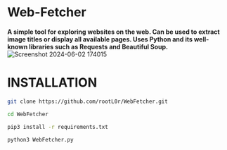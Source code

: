 # Web-Fetcher
**A simple tool for exploring websites on the web. Can be used to extract image titles or display all available pages. Uses Python and its well-known libraries such as Requests and Beautiful Soup.**
<br>![Screenshot 2024-06-02 174015](https://github.com/rootL0r/Web-Fetcher/assets/157466888/d25130a3-f179-411f-90a4-305c9d7f26ea)





# INSTALLATION
```bash
git clone https://github.com/rootL0r/WebFetcher.git

cd WebFetcher

pip3 install -r requirements.txt

python3 WebFetcher.py
```
